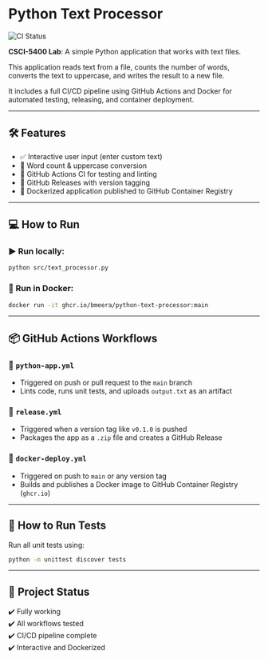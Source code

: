 # Python Text Processor

![CI Status](https://github.com/bmeera/python-text-processor/actions/workflows/python-app.yml/badge.svg)

**CSCI-5400 Lab**: A simple Python application that works with text files.

This application reads text from a file, counts the number of words, converts the text to uppercase, and writes the result to a new file.

It includes a full CI/CD pipeline using GitHub Actions and Docker for automated testing, releasing, and container deployment.

---

## 🛠️ Features

- ✅ Interactive user input (enter custom text)
- 📄 Word count & uppercase conversion
- 🔁 GitHub Actions CI for testing and linting
- 🚀 GitHub Releases with version tagging
- 🐳 Dockerized application published to GitHub Container Registry

---

## 💻 How to Run

### ▶️ Run locally:

```bash
python src/text_processor.py
```

### 🐳 Run in Docker:

```bash
docker run -it ghcr.io/bmeera/python-text-processor:main
```

---

## 📦 GitHub Actions Workflows

### 🔹 `python-app.yml`

- Triggered on push or pull request to the `main` branch
- Lints code, runs unit tests, and uploads `output.txt` as an artifact

### 🔹 `release.yml`

- Triggered when a version tag like `v0.1.0` is pushed
- Packages the app as a `.zip` file and creates a GitHub Release

### 🔹 `docker-deploy.yml`

- Triggered on push to `main` or any version tag
- Builds and publishes a Docker image to GitHub Container Registry (`ghcr.io`)

---

## 🧪 How to Run Tests

Run all unit tests using:

```bash
python -m unittest discover tests
```

---

## 🏁 Project Status

✔️ Fully working  
✔️ All workflows tested  
✔️ CI/CD pipeline complete  
✔️ Interactive and Dockerized
